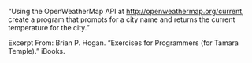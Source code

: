 “Using the OpenWeatherMap API at http://openweathermap.org/current, create a program that prompts for a city name and returns the current temperature for the city.”

Excerpt From: Brian P. Hogan. “Exercises for Programmers (for Tamara Temple).” iBooks.
